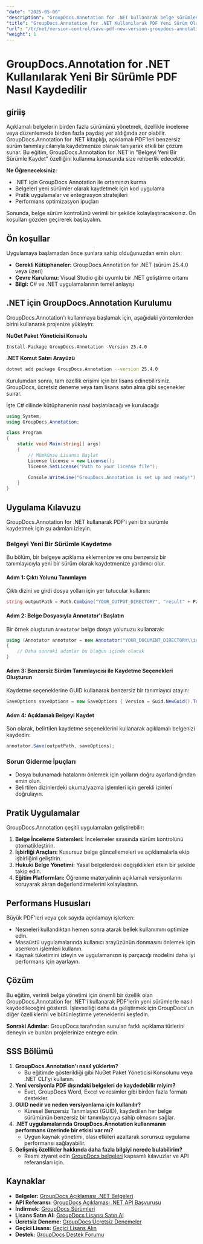 ```yaml
---
"date": "2025-05-06"
"description": "GroupDocs.Annotation for .NET kullanarak belge sürümlerini verimli bir şekilde nasıl yöneteceğinizi öğrenin. Bu kılavuz kurulum, uygulama ve pratik uygulamaları kapsar."
"title": "GroupDocs.Annotation for .NET Kullanılarak PDF Yeni Sürüm Olarak Nasıl Kaydedilir - Adım Adım Kılavuz"
"url": "/tr/net/version-control/save-pdf-new-version-groupdocs-annotation-net/"
"weight": 1
---
```


# GroupDocs.Annotation for .NET Kullanılarak Yeni Bir Sürümle PDF Nasıl Kaydedilir

## giriiş

Açıklamalı belgelerin birden fazla sürümünü yönetmek, özellikle inceleme veya düzenlemede birden fazla paydaş yer aldığında zor olabilir. GroupDocs.Annotation for .NET kitaplığı, açıklamalı PDF'leri benzersiz sürüm tanımlayıcılarıyla kaydetmenize olanak tanıyarak etkili bir çözüm sunar. Bu eğitim, GroupDocs.Annotation for .NET'in "Belgeyi Yeni Bir Sürümle Kaydet" özelliğini kullanma konusunda size rehberlik edecektir.

**Ne Öğreneceksiniz:**
- .NET için GroupDocs.Annotation ile ortamınızı kurma
- Belgeleri yeni sürümler olarak kaydetmek için kod uygulama
- Pratik uygulamalar ve entegrasyon stratejileri
- Performans optimizasyon ipuçları

Sonunda, belge sürüm kontrolünü verimli bir şekilde kolaylaştıracaksınız. Ön koşulları gözden geçirerek başlayalım.

## Ön koşullar

Uygulamaya başlamadan önce şunlara sahip olduğunuzdan emin olun:
- **Gerekli Kütüphaneler:** GroupDocs.Annotation for .NET (sürüm 25.4.0 veya üzeri)
- **Çevre Kurulumu:** Visual Studio gibi uyumlu bir .NET geliştirme ortamı
- **Bilgi:** C# ve .NET uygulamalarının temel anlayışı

## .NET için GroupDocs.Annotation Kurulumu

GroupDocs.Annotation'ı kullanmaya başlamak için, aşağıdaki yöntemlerden birini kullanarak projenize yükleyin:

**NuGet Paket Yöneticisi Konsolu**
```plaintext
Install-Package GroupDocs.Annotation -Version 25.4.0
```

**.NET Komut Satırı Arayüzü**
```bash
dotnet add package GroupDocs.Annotation --version 25.4.0
```

Kurulumdan sonra, tam özellik erişimi için bir lisans edinebilirsiniz. GroupDocs, ücretsiz deneme veya tam lisans satın alma gibi seçenekler sunar.

İşte C# dilinde kütüphanenin nasıl başlatılacağı ve kurulacağı:
```csharp
using System;
using GroupDocs.Annotation;

class Program
{
    static void Main(string[] args)
    {
        // Mümkünse Lisansı Başlat
        License license = new License();
        license.SetLicense("Path to your license file");

        Console.WriteLine("GroupDocs.Annotation is set up and ready!");
    }
}
```

## Uygulama Kılavuzu

GroupDocs.Annotation for .NET kullanarak PDF'i yeni bir sürümle kaydetmek için şu adımları izleyin.

### Belgeyi Yeni Bir Sürümle Kaydetme

Bu bölüm, bir belgeye açıklama eklemenize ve onu benzersiz bir tanımlayıcıyla yeni bir sürüm olarak kaydetmenize yardımcı olur.

#### Adım 1: Çıktı Yolunu Tanımlayın
Çıktı dizini ve girdi dosya yolları için yer tutucular kullanın:
```csharp
string outputPath = Path.Combine("YOUR_OUTPUT_DIRECTORY", "result" + Path.GetExtension("YOUR_DOCUMENT_DIRECTORY\\input.pdf"));
```

#### Adım 2: Belge Dosyasıyla Annotator'ı Başlatın
Bir örnek oluşturun `Annotator` belge dosya yolunuzu kullanarak:
```csharp
using (Annotator annotator = new Annotator("YOUR_DOCUMENT_DIRECTORY\\input.pdf"))
{
    // Daha sonraki adımlar bu bloğun içinde olacak
}
```

#### Adım 3: Benzersiz Sürüm Tanımlayıcısı ile Kaydetme Seçenekleri Oluşturun
Kaydetme seçeneklerine GUID kullanarak benzersiz bir tanımlayıcı atayın:
```csharp
SaveOptions saveOptions = new SaveOptions { Version = Guid.NewGuid().ToString() };
```

#### Adım 4: Açıklamalı Belgeyi Kaydet
Son olarak, belirtilen kaydetme seçeneklerini kullanarak açıklamalı belgenizi kaydedin:
```csharp
annotator.Save(outputPath, saveOptions);
```

### Sorun Giderme İpuçları
- Dosya bulunamadı hatalarını önlemek için yolların doğru ayarlandığından emin olun.
- Belirtilen dizinlerdeki okuma/yazma işlemleri için gerekli izinleri doğrulayın.

## Pratik Uygulamalar

GroupDocs.Annotation çeşitli uygulamaları geliştirebilir:
1. **Belge İnceleme Sistemleri:** İncelemeler sırasında sürüm kontrolünü otomatikleştirin.
2. **İşbirliği Araçları:** Kusursuz belge güncellemeleri ve açıklamalarla ekip işbirliğini geliştirin.
3. **Hukuki Belge Yönetimi:** Yasal belgelerdeki değişiklikleri etkin bir şekilde takip edin.
4. **Eğitim Platformları:** Öğrenme materyalinin açıklamalı versiyonlarını koruyarak akran değerlendirmelerini kolaylaştırın.

## Performans Hususları
Büyük PDF'leri veya çok sayıda açıklamayı işlerken:
- Nesneleri kullandıktan hemen sonra atarak bellek kullanımını optimize edin.
- Masaüstü uygulamalarında kullanıcı arayüzünün donmasını önlemek için asenkron işlemleri kullanın.
- Kaynak tüketimini izleyin ve uygulamanızın iş parçacığı modelini daha iyi performans için ayarlayın.

## Çözüm
Bu eğitim, verimli belge yönetimi için önemli bir özellik olan GroupDocs.Annotation for .NET'i kullanarak PDF'lerin yeni sürümlerle nasıl kaydedileceğini gösterdi. İşlevselliği daha da geliştirmek için GroupDocs'un diğer özelliklerini ve bütünleştirme yeteneklerini keşfedin.

**Sonraki Adımlar:** GroupDocs tarafından sunulan farklı açıklama türlerini deneyin ve bunları projelerinize entegre edin.

## SSS Bölümü
1. **GroupDocs.Annotation'ı nasıl yüklerim?**
   - Bu eğitimde gösterildiği gibi NuGet Paket Yöneticisi Konsolunu veya .NET CLI'yi kullanın.
2. **Yeni versiyonla PDF dışındaki belgeleri de kaydedebilir miyim?**
   - Evet, GroupDocs Word, Excel ve resimler gibi birden fazla formatı destekler.
3. **GUID nedir ve neden versiyonlama için kullanılır?**
   - Küresel Benzersiz Tanımlayıcı (GUID), kaydedilen her belge sürümünün benzersiz bir tanımlayıcıya sahip olmasını sağlar.
4. **.NET uygulamalarında GroupDocs.Annotation kullanmanın performans üzerinde bir etkisi var mı?**
   - Uygun kaynak yönetimi, olası etkileri azaltarak sorunsuz uygulama performansı sağlayabilir.
5. **Gelişmiş özellikler hakkında daha fazla bilgiyi nerede bulabilirim?**
   - Resmi ziyaret edin [GroupDocs belgeleri](https://docs.groupdocs.com/annotation/net/) kapsamlı kılavuzlar ve API referansları için.

## Kaynaklar
- **Belgeler:** [GroupDocs Açıklaması .NET Belgeleri](https://docs.groupdocs.com/annotation/net/)
- **API Referansı:** [GroupDocs Açıklaması .NET API Başvurusu](https://reference.groupdocs.com/annotation/net/)
- **İndirmek:** [GroupDocs Sürümleri](https://releases.groupdocs.com/annotation/net/)
- **Lisans Satın Al:** [GroupDocs Lisansı Satın Al](https://purchase.groupdocs.com/buy)
- **Ücretsiz Deneme:** [GroupDocs Ücretsiz Denemeler](https://releases.groupdocs.com/annotation/net/)
- **Geçici Lisans:** [Geçici Lisans Alın](https://purchase.groupdocs.com/temporary-license/)
- **Destek:** [GroupDocs Destek Forumu](https://forum.groupdocs.com/c/annotation/)